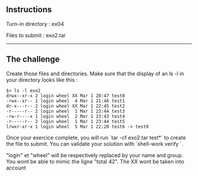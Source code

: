 ## Instructions

Turn-in directory : ex04

Files to submit : exo2.tar

---
## The challenge

Create those files and directories. Make sure that the display of an ls -l in your directory looks like this :

	$> ls -l exo2
	drwx--xr-x 2 login wheel XX Mar 1 20:47 test0
	-rwx--xr-- 1 login wheel  4 Mar 1 21:46 test1
	dr-x---r-- 2 login wheel XX Mar 1 22:45 test2
	-r-----r-- 2 login wheel  1 Mar 1 23:44 test3
	-rw-r----x 1 login wheel  2 Mar 1 23:43 test4
	-r-----r-- 2 login wheel  1 Mar 1 23:44 test5
	lrwxr-xr-x 1 login wheel  5 Mar 1 22:20 test6 -> test0

Once your exercice complete, you will run \`tar -cf exo2.tar test*\` to create the file to submit.
You can validate your solution with \`shell-work verify <your-file>\`.

"login" et "wheel" will be respectively replaced by your name and group.
You wont be able to mimic the ligne "total 42".
The XX wont be taken into account
